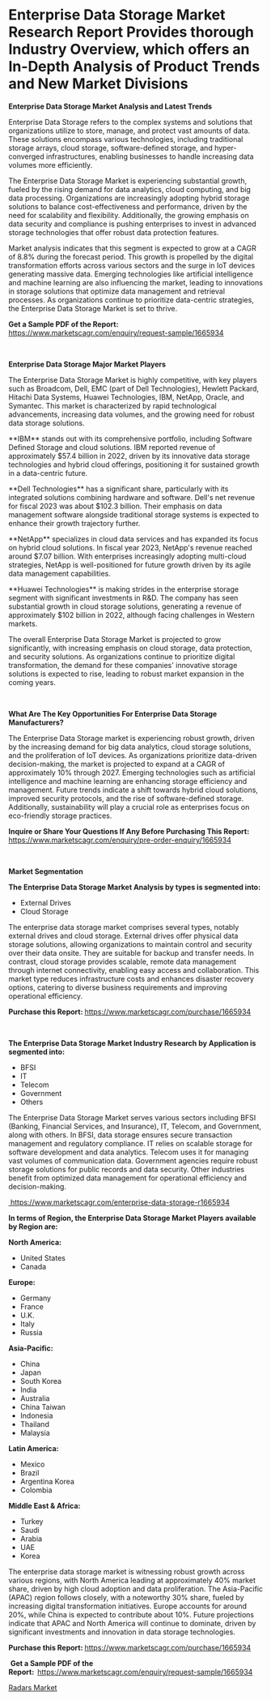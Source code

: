 <p><h1>Enterprise Data Storage Market Research Report Provides thorough Industry Overview, which offers an In-Depth Analysis of Product Trends and New Market Divisions</h1></p><p><strong>Enterprise Data Storage Market Analysis and Latest Trends</strong></p>
<p><p>Enterprise Data Storage refers to the complex systems and solutions that organizations utilize to store, manage, and protect vast amounts of data. These solutions encompass various technologies, including traditional storage arrays, cloud storage, software-defined storage, and hyper-converged infrastructures, enabling businesses to handle increasing data volumes more efficiently.</p><p>The Enterprise Data Storage Market is experiencing substantial growth, fueled by the rising demand for data analytics, cloud computing, and big data processing. Organizations are increasingly adopting hybrid storage solutions to balance cost-effectiveness and performance, driven by the need for scalability and flexibility. Additionally, the growing emphasis on data security and compliance is pushing enterprises to invest in advanced storage technologies that offer robust data protection features.</p><p>Market analysis indicates that this segment is expected to grow at a CAGR of 8.8% during the forecast period. This growth is propelled by the digital transformation efforts across various sectors and the surge in IoT devices generating massive data. Emerging technologies like artificial intelligence and machine learning are also influencing the market, leading to innovations in storage solutions that optimize data management and retrieval processes. As organizations continue to prioritize data-centric strategies, the Enterprise Data Storage Market is set to thrive.</p></p>
<p><strong>Get a Sample PDF of the Report:&nbsp;</strong> <a href="https://www.marketscagr.com/enquiry/request-sample/1665934?utm_campaign=1995&utm_medium=2&utm_source=Github&utm_content=ia&utm_term=15022025&utm_id=enterprise-data-storage">https://www.marketscagr.com/enquiry/request-sample/1665934</a></p>
<p>&nbsp;</p>
<p><strong>Enterprise Data Storage Major Market Players</strong></p>
<p><p>The Enterprise Data Storage Market is highly competitive, with key players such as Broadcom, Dell, EMC (part of Dell Technologies), Hewlett Packard, Hitachi Data Systems, Huawei Technologies, IBM, NetApp, Oracle, and Symantec. This market is characterized by rapid technological advancements, increasing data volumes, and the growing need for robust data storage solutions.</p><p>**IBM** stands out with its comprehensive portfolio, including Software Defined Storage and cloud solutions. IBM reported revenue of approximately $57.4 billion in 2022, driven by its innovative data storage technologies and hybrid cloud offerings, positioning it for sustained growth in a data-centric future.</p><p>**Dell Technologies** has a significant share, particularly with its integrated solutions combining hardware and software. Dell's net revenue for fiscal 2023 was about $102.3 billion. Their emphasis on data management software alongside traditional storage systems is expected to enhance their growth trajectory further.</p><p>**NetApp** specializes in cloud data services and has expanded its focus on hybrid cloud solutions. In fiscal year 2023, NetApp's revenue reached around $7.07 billion. With enterprises increasingly adopting multi-cloud strategies, NetApp is well-positioned for future growth driven by its agile data management capabilities.</p><p>**Huawei Technologies** is making strides in the enterprise storage segment with significant investments in R&D. The company has seen substantial growth in cloud storage solutions, generating a revenue of approximately $102 billion in 2022, although facing challenges in Western markets.</p><p>The overall Enterprise Data Storage Market is projected to grow significantly, with increasing emphasis on cloud storage, data protection, and security solutions. As organizations continue to prioritize digital transformation, the demand for these companies' innovative storage solutions is expected to rise, leading to robust market expansion in the coming years.</p></p>
<p>&nbsp;</p>
<p><strong>What Are The Key Opportunities For Enterprise Data Storage Manufacturers?</strong></p>
<p><p>The Enterprise Data Storage market is experiencing robust growth, driven by the increasing demand for big data analytics, cloud storage solutions, and the proliferation of IoT devices. As organizations prioritize data-driven decision-making, the market is projected to expand at a CAGR of approximately 10% through 2027. Emerging technologies such as artificial intelligence and machine learning are enhancing storage efficiency and management. Future trends indicate a shift towards hybrid cloud solutions, improved security protocols, and the rise of software-defined storage. Additionally, sustainability will play a crucial role as enterprises focus on eco-friendly storage practices.</p></p>
<p><strong>Inquire or Share Your Questions If Any Before Purchasing This Report:</strong> <a href="https://www.marketscagr.com/enquiry/pre-order-enquiry/1665934?utm_campaign=1995&utm_medium=2&utm_source=Github&utm_content=ia&utm_term=15022025&utm_id=enterprise-data-storage">https://www.marketscagr.com/enquiry/pre-order-enquiry/1665934</a></p>
<p>&nbsp;</p>
<p><strong>Market Segmentation</strong></p>
<p><strong>The Enterprise Data Storage Market Analysis by types is segmented into:</strong></p>
<p><ul><li>External Drives</li><li>Cloud Storage</li></ul></p>
<p><p>The enterprise data storage market comprises several types, notably external drives and cloud storage. External drives offer physical data storage solutions, allowing organizations to maintain control and security over their data onsite. They are suitable for backup and transfer needs. In contrast, cloud storage provides scalable, remote data management through internet connectivity, enabling easy access and collaboration. This market type reduces infrastructure costs and enhances disaster recovery options, catering to diverse business requirements and improving operational efficiency.</p></p>
<p><strong>Purchase this Report:&nbsp;</strong><a href="https://www.marketscagr.com/purchase/1665934?utm_campaign=1995&utm_medium=2&utm_source=Github&utm_content=ia&utm_term=15022025&utm_id=enterprise-data-storage">https://www.marketscagr.com/purchase/1665934</a></p>
<p>&nbsp;</p>
<p><strong>The Enterprise Data Storage Market Industry Research by Application is segmented into:</strong></p>
<p><ul><li>BFSI</li><li>IT</li><li>Telecom</li><li>Government</li><li>Others</li></ul></p>
<p><p>The Enterprise Data Storage Market serves various sectors including BFSI (Banking, Financial Services, and Insurance), IT, Telecom, and Government, along with others. In BFSI, data storage ensures secure transaction management and regulatory compliance. IT relies on scalable storage for software development and data analytics. Telecom uses it for managing vast volumes of communication data. Government agencies require robust storage solutions for public records and data security. Other industries benefit from optimized data management for operational efficiency and decision-making.</p></p>
<p><a href="https://www.marketscagr.com/enterprise-data-storage-r1665934?utm_campaign=1995&utm_medium=2&utm_source=Github&utm_content=ia&utm_term=15022025&utm_id=enterprise-data-storage">&nbsp;https://www.marketscagr.com/enterprise-data-storage-r1665934</a></p>
<p><strong>In terms of Region, the Enterprise Data Storage Market Players available by Region are:</strong></p>
<p>
    <p> <strong> North America: </strong>
        <ul>
            <li>United States</li>
            <li>Canada</li>
        </ul>
        </p> 
    <p> <strong> Europe: </strong>
        <ul>
            <li>Germany</li>
            <li>France</li>
            <li>U.K.</li>
            <li>Italy</li>
            <li>Russia</li>
        </ul>
        </p> 
    <p> <strong> Asia-Pacific: </strong>
        <ul>
            <li>China</li>
            <li>Japan</li>
            <li>South Korea</li>
            <li>India</li>
            <li>Australia</li>
            <li>China Taiwan</li>
            <li>Indonesia</li>
            <li>Thailand</li>
            <li>Malaysia</li>
        </ul>
        </p> 
    <p> <strong> Latin America: </strong>
        <ul>
            <li>Mexico</li>
            <li>Brazil</li>
            <li>Argentina Korea</li>
            <li>Colombia</li>
        </ul>
        </p> 
    <p> <strong> Middle East & Africa: </strong>
        <ul>
            <li>Turkey</li>
            <li>Saudi</li>
            <li>Arabia</li>
            <li>UAE</li>
            <li>Korea</li>
        </ul>
    </p>
    </p>
<p><p>The enterprise data storage market is witnessing robust growth across various regions, with North America leading at approximately 40% market share, driven by high cloud adoption and data proliferation. The Asia-Pacific (APAC) region follows closely, with a noteworthy 30% share, fueled by increasing digital transformation initiatives. Europe accounts for around 20%, while China is expected to contribute about 10%. Future projections indicate that APAC and North America will continue to dominate, driven by significant investments and innovation in data storage technologies.</p></p>
<p><strong>Purchase this Report: </strong><a href="https://www.marketscagr.com/purchase/1665934?utm_campaign=1995&utm_medium=2&utm_source=Github&utm_content=ia&utm_term=15022025&utm_id=enterprise-data-storage">https://www.marketscagr.com/purchase/1665934</a></p>
<p>&nbsp;<strong>Get a Sample PDF of the Report:&nbsp;&nbsp;</strong><a href="https://www.marketscagr.com/enquiry/request-sample/1665934?utm_campaign=1995&utm_medium=2&utm_source=Github&utm_content=ia&utm_term=15022025&utm_id=enterprise-data-storage">https://www.marketscagr.com/enquiry/request-sample/1665934</a></p>
<p><strong></strong></p>
<p><p><a href="https://github.com/irfadac/Market-Research-Report-List-5/blob/main/radars-market.md?utm_campaign=1995&utm_medium=2&utm_source=Github&utm_content=ia&utm_term=15022025&utm_id=enterprise-data-storage">Radars Market</a></p></p>